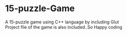 # 15-puzzle-Game
A  15-puzzle game using C++ language   by including  Glut  
Project file  of the game is also included..So  Happy coding
